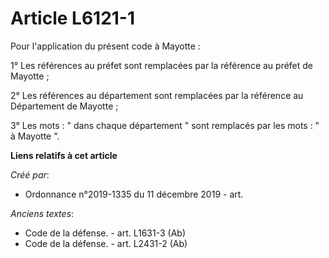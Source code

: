 # Article L6121-1

Pour l'application du présent code à Mayotte : 

1° Les références au préfet sont remplacées par la référence au préfet de Mayotte ; 

2° Les références au département sont remplacées par la référence au Département de Mayotte ; 

3° Les mots : " dans chaque département " sont remplacés par les mots : " à Mayotte ".

**Liens relatifs à cet article**

_Créé par_:

  - Ordonnance n°2019-1335 du 11 décembre 2019 - art.

_Anciens textes_:

  - Code de la défense. - art. L1631-3 (Ab)
  - Code de la défense. - art. L2431-2 (Ab)
